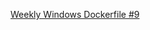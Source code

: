 [Weekly Windows Dockerfile #9](https://blog.sixeyed.com/weekly-windows-dockerfile-9-container-filesystem-part-2/)